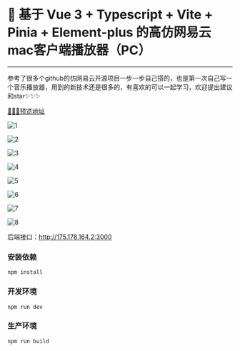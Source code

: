 # 🎵 基于 Vue 3 + Typescript + Vite + Pinia + Element-plus 的高仿网易云mac客户端播放器（PC）

------

参考了很多个github的仿网易云开源项目一步一步自己搭的，也是第一次自己写一个音乐播放器，用到的新技术还是很多的，有喜欢的可以一起学习，欢迎提出建议和star✨✨✨

[🌟🌟🌟预览地址](http://175.178.164.2/discovery)

![1](https://s1.ax1x.com/2022/04/05/qO9Jbj.png)

![2](https://s1.ax1x.com/2022/04/05/qO9U5q.png)

![3](https://s1.ax1x.com/2022/04/05/qO9dP0.png)

![4](https://s1.ax1x.com/2022/04/05/qO91xS.png)

![5](https://s1.ax1x.com/2022/04/05/qO9Nan.png)

![6](https://s1.ax1x.com/2022/04/05/qO9GrQ.png)

![7](https://s1.ax1x.com/2022/04/05/qO9tVs.png)

![8](https://s1.ax1x.com/2022/04/05/qO98Kg.png)

后端接口：http://175.178.164.2:3000

### 安装依赖

```
npm install
```
### 开发环境
```
npm run dev
```
### 生产环境
```
npm run build
```
